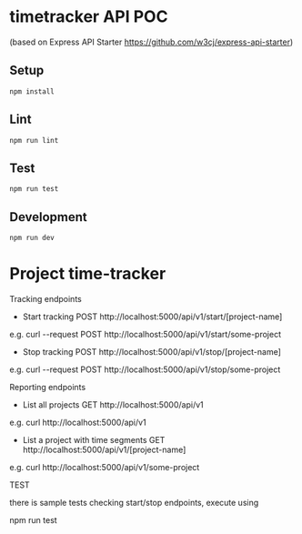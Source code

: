 # timetracker API POC

(based on Express API Starter https://github.com/w3cj/express-api-starter)


## Setup

```
npm install
```

## Lint

```
npm run lint
```

## Test

```
npm run test
```

## Development

```
npm run dev
```


# Project time-tracker

Tracking endpoints

- Start tracking
POST http://localhost:5000/api/v1/start/[project-name]

e.g.
curl --request POST http://localhost:5000/api/v1/start/some-project


- Stop tracking
POST http://localhost:5000/api/v1/stop/[project-name]

e.g.
curl --request POST http://localhost:5000/api/v1/stop/some-project


Reporting endpoints

- List all projects
GET http://localhost:5000/api/v1

e.g.
curl http://localhost:5000/api/v1

- List a project with time segments
GET http://localhost:5000/api/v1/[project-name]

e.g.
curl http://localhost:5000/api/v1/some-project




TEST

there is sample tests checking start/stop endpoints, execute using

npm run test
